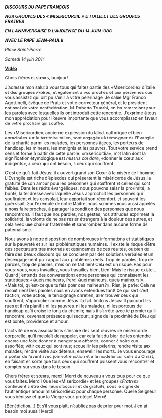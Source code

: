 ***DISCOURS DU PAPE FRANÇOIS***

***AUX GROUPES DES « MISERICORDIE » D'ITALIE ET DES GROUPES FRATRES***

***EN L'ANNIVERSAIRE D L'AUDIENCE DU 14 JUIN 1986***

***AVEC LE PAPE JEAN-PAUL II***

*Place Saint-Pierre*

*Samedi 14 juin 2014*

**[Vidéo](http://player.rv.va/vaticanplayer.asp?language=it&tic=VA_NTPI9AM5)**

Chers frères et sœurs, bonjour!

J’adresse mon salut à vous tous qui faites partie des «Misericordie» d’Italie et des groupes *Fratres*, et également à vos proches et aux personnes que vous assistez qui ont pu s’unir à votre pèlerinage. Je salue Mgr Franco Agostinelli, évêque de Prato et votre correcteur général, et le président national de votre confédération, M. Roberto Trucchi, en les remerciant pour les paroles avec lesquelles ils ont introduit cette rencontre. J’exprime à tous mon appréciation pour l’œuvre importante que vous accomplissez en faveur de votre prochain qui souffre.

Les «Misericordie», ancienne expression du laïcat catholique et bien enracinées sur le territoire italien, sont engagées à témoigner de l’Evangile de la charité parmi les malades, les personnes âgées, les porteurs de handicap, les mineurs, les immigrés et les pauvres. Tout votre service prend sens et forme à partir de cette parole: «misericordia», mot latin dont la signification étymologique est *miseris cor dare*, «donner le cœur aux indigents», à ceux qui ont besoin, à ceux qui souffrent.

C’est ce qu’a fait Jésus: il a ouvert grand son Cœur à la misère de l’homme. L’Evangile est riche d’épisodes qui présentent la miséricorde de Jésus, la gratuité de son amour pour les personnes qui souffrent et celles qui sont faibles. Dans les récits évangéliques, nous pouvons saisir la proximité, la bonté, la tendresse avec laquelle Jésus approchait les personnes qui souffraient et les consolait, leur apportait son réconfort, et souvent les guérissait. Sur l’exemple de notre Maître, nous sommes nous aussi appelés à nous faire proches, à partager la condition des personnes que nous rencontrons. Il faut que nos paroles, nos gestes, nos attitudes expriment la solidarité, la volonté de ne pas rester étrangers à la douleur des autres, et cela avec une chaleur fraternelle et sans tomber dans aucune forme de paternalisme.

Nous avons à notre disposition de nombreuses informations et statistiques sur la pauvreté et sur les problématiques humaines. Il existe le risque d’être des spectateurs très informés et désincarnés de ces réalités, ou bien de faire des beaux discours qui se concluent par des solutions verbales et un désengagement par rapport aux problèmes réels. Trop de paroles, trop de paroles, trop de paroles, mais on ne fait rien! Cela est un risque. Pas pour vous; vous, vous travaillez, vous travaillez bien, bien! Mais le risque existe... Quand j’entends des conversations entre personnes qui connaissent les statistiques: «Quels malheurs, Père! Quel malheurs, quels malheurs!». «Mais toi, qu’est-ce que tu fais pour ces malheurs?». Rien, je parle: Cela ne résout rien! Des paroles nous en avons entendues tant! Ce qui sert c’est l’action, votre action, le témoignage chrétien, aller trouver ceux qui souffrent, s’approcher comme Jésus l’a fait. Imitons Jésus: Il parcourt les rues et il n’a planifié ni les pauvres, ni les malades, ni les porteurs de handicap qu’il croise le long du chemin; mais il s’arrête avec le premier qu’il rencontre, devenant présence qui secourt, signe de la proximité de Dieu qui est bonté, providence et amour.

L’activité de vos associations s’inspire des sept œuvres de miséricorde corporelle, qu’il me plaît de rappeler, car cela fait du bien de les entendre encore une fois: donner à manger aux affamés; donner à boire aux assoiffés; vêtir ceux qui sont nus; accueillir les pèlerins; rendre visite aux malades; rendre visite aux détenus, ensevelir les morts. Je vous encourage à porter de l’avant avec joie votre action et à la modeler sur celle du Christ, en faisant en sorte que tous ceux qui souffrent puissent vous rencontrer et compter sur vous dans le besoin.

Chers frères et sœurs, merci! Merci de nouveau à vous tous pour ce que vous faites. Merci! Que les «Misericordie» et les groupes *«Fratres»* continuent à être des lieux d’accueil et de gratuité, sous le signe de l’authentique amour miséricordieux pour chaque personne. Que le Seigneur vous bénisse et que la Vierge vous protège! Merci!

\[Bénédiction...\] Et s’il vous plaît, n’oubliez pas de prier pour moi. J’en ai besoin moi aussi! Merci!